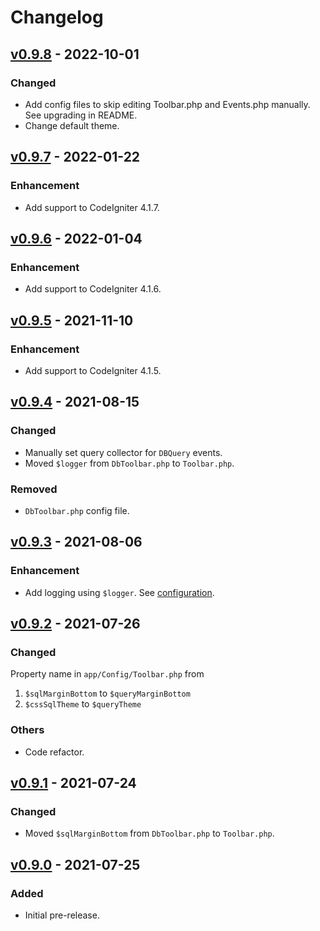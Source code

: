# Changelog


## [v0.9.8](https://github.com/nfaiz/dbtoolbar/compare/v0.9.7...v0.9.8) - 2022-10-01

### Changed
- Add config files to skip editing Toolbar.php and Events.php manually. See upgrading in README.
- Change default theme.


## [v0.9.7](https://github.com/nfaiz/dbtoolbar/compare/v0.9.6...v0.9.7) - 2022-01-22

### Enhancement
- Add support to CodeIgniter 4.1.7.


## [v0.9.6](https://github.com/nfaiz/dbtoolbar/compare/v0.9.5...v0.9.6) - 2022-01-04

### Enhancement
- Add support to CodeIgniter 4.1.6.


## [v0.9.5](https://github.com/nfaiz/dbtoolbar/compare/v0.9.4...v0.9.5) - 2021-11-10

### Enhancement
- Add support to CodeIgniter 4.1.5.


## [v0.9.4](https://github.com/nfaiz/dbtoolbar/compare/v0.9.3...v0.9.4) - 2021-08-15

### Changed
- Manually set query collector for `DBQuery` events.
- Moved `$logger` from `DbToolbar.php` to `Toolbar.php`.

### Removed
- `DbToolbar.php` config file.


## [v0.9.3](https://github.com/nfaiz/dbtoolbar/compare/v0.9.2...v0.9.3) - 2021-08-06

### Enhancement
- Add logging using `$logger`. See [configuration](readme.md#configuration).


## [v0.9.2](https://github.com/nfaiz/dbtoolbar/compare/v0.9.1...v0.9.2) - 2021-07-26

### Changed
Property name in `app/Config/Toolbar.php` from
1. `$sqlMarginBottom` to `$queryMarginBottom` 
2. `$cssSqlTheme` to `$queryTheme` 

### Others
- Code refactor.


## [v0.9.1](https://github.com/nfaiz/dbtoolbar/compare/v0.9.0...v0.9.1) - 2021-07-24

### Changed
- Moved `$sqlMarginBottom` from `DbToolbar.php` to `Toolbar.php`.


## [v0.9.0](https://github.com/nfaiz/dbtoolbar/releases/tag/v0.9.0) - 2021-07-25

### Added
- Initial pre-release.
